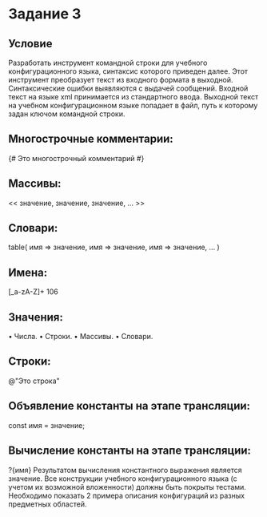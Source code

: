 # Задание 3
## Условие

Разработать инструмент командной строки для учебного конфигурационного
языка, синтаксис которого приведен далее. Этот инструмент преобразует текст из
входного формата в выходной. Синтаксические ошибки выявляются с выдачей
сообщений.
Входной текст на языке xml принимается из стандартного ввода. Выходной
текст на учебном конфигурационном языке попадает в файл, путь к которому
задан ключом командной строки.

## Многострочные комментарии:
{#
Это многострочный
комментарий
#}
## Массивы:
<< значение, значение, значение, ... >>
## Словари:
table(
 имя => значение,
 имя => значение,
 имя => значение,
 ...
)
## Имена:
[_a-zA-Z]+
106
## Значения:
• Числа.
• Строки.
• Массивы.
• Словари.
## Строки:
@"Это строка"
## Объявление константы на этапе трансляции:
const имя = значение;
## Вычисление константы на этапе трансляции:
?{имя}
Результатом вычисления константного выражения является значение.
Все конструкции учебного конфигурационного языка (с учетом их
возможной вложенности) должны быть покрыты тестами. Необходимо показать 2
примера описания конфигураций из разных предметных областей.
